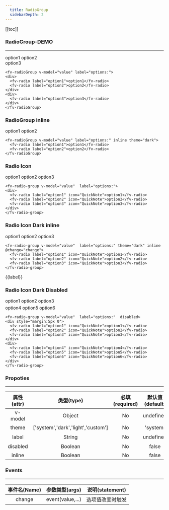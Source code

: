 ```yaml
---
  title: RadioGroup
  sidebarDepth: 2
---
```

  
[[toc]]

<script>
  export default {
    data(){
      return {
        value:"option",
        label:""
      }
    },
    methods:{
      change(value){  
        this.label=value;
      }
    }
  }
</script>

### RadioGroup-DEMO
--- 


<ClientOnly>
<fv-radioGroup v-model="value" label="options:">
<div>
  <fv-radio label="option1">option1</fv-radio>
  <fv-radio label="option2">option2</fv-radio>
</div>
<div>
  <fv-radio label="option3">option3</fv-radio>
</div>
</fv-radioGroup>
</ClientOnly>

```vue
<fv-radioGroup v-model="value" label="options:">
<div>
  <fv-radio label="option1">option1</fv-radio>
  <fv-radio label="option2">option2</fv-radio>
</div>
<div>
  <fv-radio label="option3">option3</fv-radio>
</div>
</fv-radioGroup>
```

### RadioGroup inline 
<ClientOnly>
<fv-radioGroup v-model="value" label="options:" inline theme="dark">
  <fv-radio label="option1">option1</fv-radio>
  <fv-radio label="option2">option2</fv-radio>
</fv-radioGroup>
</ClientOnly>

```vue
<fv-radioGroup v-model="value" label="options:" inline theme="dark">
  <fv-radio label="option1">option1</fv-radio>
  <fv-radio label="option2">option2</fv-radio>
</fv-radioGroup>
```


### Radio Icon
<ClientOnly>
<fv-radio-group v-model="value"  label="options:">
<div>
  <fv-radio label="option1" icon="QuickNote">option1</fv-radio>
  <fv-radio label="option2" icon="QuickNote">option2</fv-radio>
  <fv-radio label="option3" icon="QuickNote">option3</fv-radio>
</div>
</fv-radio-group>
</ClientOnly>

```vue
<fv-radio-group v-model="value"  label="options:">
<div>
  <fv-radio label="option1" icon="QuickNote">option1</fv-radio>
  <fv-radio label="option2" icon="QuickNote">option2</fv-radio>
  <fv-radio label="option3" icon="QuickNote">option3</fv-radio>
</div>
</fv-radio-group>
```


### Radio Icon Dark inline
<ClientOnly>
<fv-radio-group v-model="value"  label="options:" theme="dark" inline @change="change">
  <fv-radio label="option1" icon="QuickNote">option1</fv-radio>
  <fv-radio label="option2" icon="QuickNote">option2</fv-radio>
  <fv-radio label="option3" icon="QuickNote">option3</fv-radio>
</fv-radio-group>
</ClientOnly>

```vue
<fv-radio-group v-model="value"  label="options:" theme="dark" inline @change="change">
  <fv-radio label="option1" icon="QuickNote">option1</fv-radio>
  <fv-radio label="option2" icon="QuickNote">option2</fv-radio>
  <fv-radio label="option3" icon="QuickNote">option3</fv-radio>
</fv-radio-group>
```

{{label}}

### Radio Icon Dark Disabled
<ClientOnly>
<fv-radio-group v-model="value"  label="options:"  disabled>
<div style="margin:5px 0">
  <fv-radio label="option1" icon="QuickNote">option1</fv-radio>
  <fv-radio label="option2" icon="QuickNote">option2</fv-radio>
  <fv-radio label="option3" icon="QuickNote">option3</fv-radio>
</div>
<div>
  <fv-radio label="option4" icon="QuickNote">option4</fv-radio>
  <fv-radio label="option5" icon="QuickNote">option5</fv-radio>
  <fv-radio label="option6" icon="QuickNote">option6</fv-radio>
</div>
</fv-radio-group>
</ClientOnly>

```vue
<fv-radio-group v-model="value"  label="options:"  disabled>
<div style="margin:5px 0">
  <fv-radio label="option1" icon="QuickNote">option1</fv-radio>
  <fv-radio label="option2" icon="QuickNote">option2</fv-radio>
  <fv-radio label="option3" icon="QuickNote">option3</fv-radio>
</div>
<div>
  <fv-radio label="option4" icon="QuickNote">option4</fv-radio>
  <fv-radio label="option5" icon="QuickNote">option5</fv-radio>
  <fv-radio label="option6" icon="QuickNote">option6</fv-radio>
</div>
</fv-radio-group>
```

### Propoties
---
|    属性(attr)    |             类型(type)             | 必填(required) | 默认值(default) |                 说明(statement)                 |
|:----------------:|:----------------------------------:|:--------------:|:---------------:|:-----------------------------------------------:|
| v-model | Object | No | undefined | 选中值 |
| theme | ['system','dark','light','custom'] | No | 'system' | 主题色 |
| label | String | No | undefined | 标签 |
| disabled | Boolean | No | false | 是否禁用 |
| inline | Boolean | No | false | |

### Events
---
| 事件名(Name) | 参数类型(args) | 说明(statement)  |
|:------------:|:--------------:|:----------------:|
| change | event(value,...) | 选项值改变时触发 |

  
